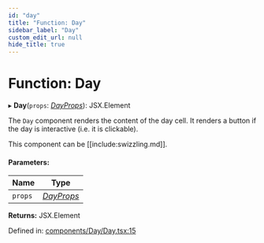 ```yaml
---
id: "day"
title: "Function: Day"
sidebar_label: "Day"
custom_edit_url: null
hide_title: true
---
```


# Function: Day

▸ **Day**(`props`: [*DayProps*](../interfaces/dayprops.md)): JSX.Element

The `Day` component renders the content of the day cell. It renders a button
if the day is interactive (i.e. it is clickable).

This component can be [[include:swizzling.md]].

#### Parameters:

Name | Type |
------ | ------ |
`props` | [*DayProps*](../interfaces/dayprops.md) |

**Returns:** JSX.Element

Defined in: [components/Day/Day.tsx:15](https://github.com/gpbl/react-day-picker/blob/a5117a0c/packages/react-day-picker/src/components/Day/Day.tsx#L15)

